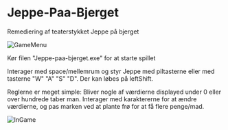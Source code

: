# Jeppe-Paa-Bjerget
Remediering af teaterstykket Jeppe på bjerget

![GameMenu](https://user-images.githubusercontent.com/82645669/146992450-12705b0b-8c8e-4e86-b221-951f0bd1c7c7.gif)

Kør filen "Jeppe-paa-bjerget.exe" for at starte spillet

Interager med space/mellemrum og styr Jeppe med piltasterne eller med tasterne "W" "A" "S" "D". Der kan løbes på leftShift.

Reglerne er meget simple: Bliver nogle af værdierne displayed under 0 eller over hundrede taber man. Interager med karaktererne for at ændre værdierne, og pas marken ved at plante frø for at få flere penge/mad.

![InGame](https://user-images.githubusercontent.com/82645669/147043870-d9475c57-2039-46f7-9425-1c1939fb5878.gif)
